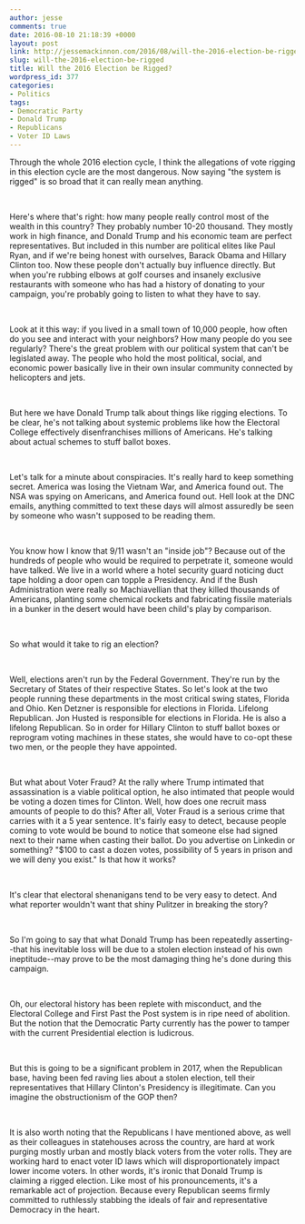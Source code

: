 ```yaml
---
author: jesse
comments: true
date: 2016-08-10 21:18:39 +0000
layout: post
link: http://jessemackinnon.com/2016/08/will-the-2016-election-be-rigged/
slug: will-the-2016-election-be-rigged
title: Will the 2016 Election be Rigged?
wordpress_id: 377
categories:
- Politics
tags:
- Democratic Party
- Donald Trump
- Republicans
- Voter ID Laws
---
```





Through the whole 2016 election cycle, I think the allegations of vote rigging in this election cycle are the most dangerous. Now saying "the system is rigged" is so broad that it can really mean anything.










 










Here's where that's right: how many people really control most of the wealth in this country? They probably number 10-20 thousand. They mostly work in high finance, and Donald Trump and his economic team are perfect representatives. But included in this number are political elites like Paul Ryan, and if we're being honest with ourselves, Barack Obama and Hillary Clinton too. Now these people don't actually buy influence directly. But when you're rubbing elbows at golf courses and insanely exclusive restaurants with someone who has had a history of donating to your campaign, you're probably going to listen to what they have to say.










 










Look at it this way: if you lived in a small town of 10,000 people, how often do you see and interact with your neighbors? How many people do you see regularly? There's the great problem with our political system that can't be legislated away. The people who hold the most political, social, and economic power basically live in their own insular community connected by helicopters and jets.










 










But here we have Donald Trump talk about things like rigging elections. To be clear, he's not talking about systemic problems like how the Electoral College effectively disenfranchises millions of Americans. He's talking about actual schemes to stuff ballot boxes.










 










Let's talk for a minute about conspiracies. It's really hard to keep something secret. America was losing the Vietnam War, and America found out. The NSA was spying on Americans, and America found out. Hell look at the DNC emails, anything committed to text these days will almost assuredly be seen by someone who wasn't supposed to be reading them.










 










You know how I know that 9/11 wasn't an "inside job"? Because out of the hundreds of people who would be required to perpetrate it, someone would have talked. We live in a world where a hotel security guard noticing duct tape holding a door open can topple a Presidency. And if the Bush Administration were really so Machiavellian that they killed thousands of Americans, planting some chemical rockets and fabricating fissile materials in a bunker in the desert would have been child's play by comparison.










 










So what would it take to rig an election?










 










Well, elections aren't run by the Federal Government. They're run by the Secretary of States of their respective States. So let's look at the two people running these departments in the most critical swing states, Florida and Ohio. Ken Detzner is responsible for elections in Florida. Lifelong Republican. Jon Husted is responsible for elections in Florida. He is also a lifelong Republican. So in order for Hillary Clinton to stuff ballot boxes or reprogram voting machines in these states, she would have to co-opt these two men, or the people they have appointed.










 










But what about Voter Fraud? At the rally where Trump intimated that assassination is a viable political option, he also intimated that people would be voting a dozen times for Clinton. Well, how does one recruit mass amounts of people to do this? After all, Voter Fraud is a serious crime that carries with it a 5 year sentence. It's fairly easy to detect, because people coming to vote would be bound to notice that someone else had signed next to their name when casting their ballot. Do you advertise on Linkedin or something? "$100 to cast a dozen votes, possibility of 5 years in prison and we will deny you exist." Is that how it works?










 










It's clear that electoral shenanigans tend to be very easy to detect. And what reporter wouldn't want that shiny Pulitzer in breaking the story?










 










So I'm going to say that what Donald Trump has been repeatedly asserting--that his inevitable loss will be due to a stolen election instead of his own ineptitude--may prove to be the most damaging thing he's done during this campaign.










 










Oh, our electoral history has been replete with misconduct, and the Electoral College and First Past the Post system is in ripe need of abolition. But the notion that the Democratic Party currently has the power to tamper with the current Presidential election is ludicrous.










 










But this is going to be a significant problem in 2017, when the Republican base, having been fed raving lies about a stolen election, tell their representatives that Hillary Clinton's Presidency is illegitimate. Can you imagine the obstructionism of the GOP then?










 










It is also worth noting that the Republicans I have mentioned above, as well as their colleagues in statehouses across the country, are hard at work purging mostly urban and mostly black voters from the voter rolls. They are working hard to enact voter ID laws which will disproportionately impact lower income voters. In other words, it's ironic that Donald Trump is claiming a rigged election. Like most of his pronouncements, it's a remarkable act of projection. Because every Republican seems firmly committed to ruthlessly stabbing the ideals of fair and representative Democracy in the heart.



